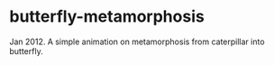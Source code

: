 # butterfly-metamorphosis

Jan 2012. A simple animation on metamorphosis from caterpillar into butterfly.
